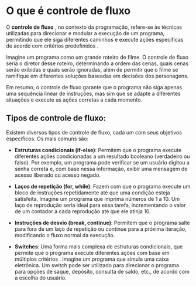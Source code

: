 # O que é controle de fluxo

O **controle de fluxo** , no contexto da programação, refere-se às técnicas utilizadas para direcionar e modular a execução de um programa, permitindo que ele siga diferentes caminhos e execute ações específicas de acordo com critérios predefinidos .

Imagine um programa como um grande roteiro de filme. O controle de fluxo seria o diretor desse roteiro, determinando a ordem das cenas, quais cenas serão exibidas e quais serão ignoradas, além de permitir que o filme se ramifique em diferentes soluções baseadas em decisões dos personagens.

Em resumo, o controle de fluxo garante que o programa não siga apenas uma sequência linear de instruções, mas sim que se adapte a diferentes situações e execute as ações corretas a cada momento.

## Tipos de controle de fluxo:

Existem diversos tipos de controle de fluxo, cada um com seus objetivos específicos. Os mais comuns são:

- **Estruturas condicionais (if-else)**: Permitem que o programa execute diferentes ações condicionadas a um resultado booleano (verdadeiro ou falso). Por exemplo, um programa pode verificar se um usuário digitou a senha correta e, com base nessa informação, exibir uma mensagem de acesso liberado ou acesso negado.

- **Laços de repetição (for, while)**: Fazem com que o programa execute um bloco de instruções repetidamente até que uma condição esteja satisfeita. Imagine um programa que imprima números de 1 a 10. Um laço de reprodução seria ideal para essa tarefa, incrementando o valor de um contador a cada reprodução até que ele atinja 10.

- **Instruções de desvio (break, continue)**: Permitem que o programa salte para fora de um laço de repetição ou continue para a próxima iteração, modificando o fluxo normal da execução.

- **Switches**: Uma forma mais complexa de estruturas condicionais, que permite que o programa execute diferentes ações com base em múltiplos critérios . Imagine um programa que simula uma caixa eletrônica. 
Um switch pode ser utilizado para direcionar o programa para opções de saque, depósito, consulta de saldo, etc., de acordo com a escolha do usuário.